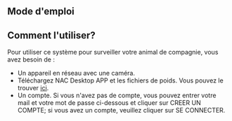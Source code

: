 ## Mode d'emploi

## Comment l'utiliser?

Pour utiliser ce système pour surveiller votre animal de compagnie, vous avez besoin de :

- Un appareil en réseau avec une caméra.
- Téléchargez NAC Desktop APP et les fichiers de poids. Vous pouvez le trouver [ici](https://xd.sh.cn/nac/user-guide).
- Un compte. Si vous n'avez pas de compte, vous pouvez entrer votre mail et votre mot de passe ci-dessous et cliquer sur CREER UN COMPTE; si vous avez un compte, veuillez cliquer sur SE CONNECTER.